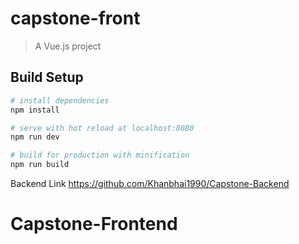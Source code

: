 # capstone-front

> A Vue.js project

## Build Setup

``` bash
# install dependencies
npm install

# serve with hot reload at localhost:8080
npm run dev

# build for production with minification
npm run build
```
Backend Link
https://github.com/Khanbhai1990/Capstone-Backend
# Capstone-Frontend

